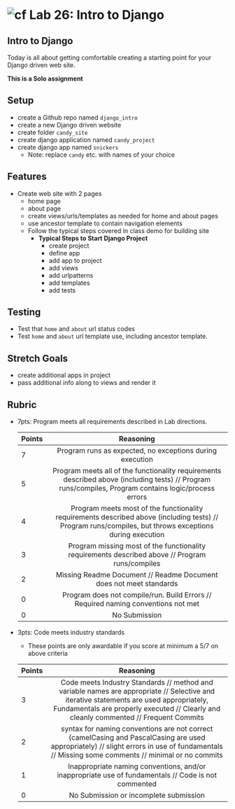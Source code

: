 # ![cf](http://i.imgur.com/7v5ASc8.png) Lab 26: Intro to Django

## Intro to Django

Today is all about getting comfortable creating a starting point for your Django driven web site.

**This is a Solo assignment**

## Setup

- create a Github repo named `django_intro`
- create a new Django driven website
- create folder `candy_site`
- create django application named `candy_project`
- create django app named `snickers`
  - Note: replace `candy` etc. with names of your choice


## Features

- Create web site with 2 pages
  - home page
  - about page
  - create views/urls/templates as needed for home and about pages
  - use ancestor template to contain navigation elements
  - Follow the typical steps covered in class demo for building site
    - **Typical Steps to Start Django Project**
      - create project
      - define app
      - add app to project
      - add views
      - add urlpatterns
      - add templates
      - add tests

## Testing

- Test that `home` and `about` url status codes
- Test `home` and `about` url template use, including ancestor template.

## Stretch Goals

- create additional apps in project
- pass additional info along to views and render it

## Rubric

- 7pts: Program meets all requirements described in Lab directions.

	Points  | Reasoning |
	 ------------ | :-----------: |
	7       | Program runs as expected, no exceptions during execution |
	5       | Program meets all of the  functionality requirements described above (including tests) // Program runs/compiles, Program contains logic/process errors|
	4       | Program meets most of the functionality requirements described above (including tests)  // Program runs/compiles, but throws exceptions during execution |
	3       | Program missing most of the functionality requirements described above // Program runs/compiles |
	2       | Missing Readme Document // Readme Document does not meet standards |
	0       | Program does not compile/run. Build Errors // Required naming conventions not met |
	0       | No Submission |

- 3pts: Code meets industry standards
	- These points are only awardable if you score at minimum a 5/7 on above criteria

	Points  | Reasoning |
	 ------------ | :-----------: |
	3       | Code meets Industry Standards // method and variable names are appropriate // Selective and iterative statements are used appropriately, Fundamentals are properly executed // Clearly and cleanly commented // Frequent Commits |
	2       | syntax for naming conventions are not correct (camelCasing and PascalCasing are used appropriately) // slight errors in use of fundamentals // Missing some comments // minimal or no commits |
	1       | Inappropriate naming conventions, and/or inappropriate use of fundamentals // Code is not commented  |
	0       | No Submission or incomplete submission |

